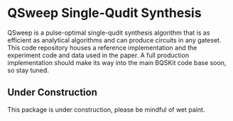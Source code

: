 # QSweep Single-Qudit Synthesis

QSweep is a pulse-optimal single-qudit synthesis algorithm that is as
efficient as analytical algorithms and can produce circuits in any gateset.
This code repository houses a reference implementation and the experiment
code and data used in the paper. A full production implementation should
make its way into the main BQSKit code base soon, so stay tuned.

## Under Construction

This package is under construction, please be mindful of wet paint.
